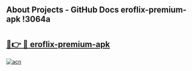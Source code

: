 ## About Projects - GitHub Docs eroflix-premium-apk !3064a

# <h2><a href="https://andorid.site?title=eroflix-premium-apk&ref=14PRO">🔗👉 🔴 eroflix-premium-apk</a></h2>

[![acn](https://github.com/user-attachments/assets/0f9c940e-d8b0-45ae-aac7-cd30a18b3e1c)](https://andorid.site?title=eroflix-premium-apk&ref=14PRO)

